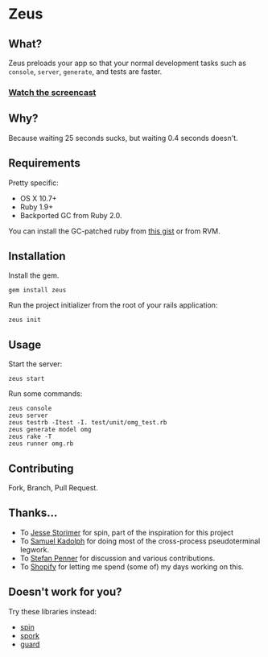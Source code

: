 # Zeus

## What?

Zeus preloads your app so that your normal development tasks such as `console`, `server`, `generate`, and tests are faster.

### [Watch the screencast](http://vimeo.com/burkelibbey/zeus)

## Why?

Because waiting 25 seconds sucks, but waiting 0.4 seconds doesn't.

## Requirements

Pretty specific:

* OS X 10.7+
* Ruby 1.9+
* Backported GC from Ruby 2.0.

You can install the GC-patched ruby from [this gist](https://gist.github.com/1688857) or from RVM.

## Installation

Install the gem.

    gem install zeus

Run the project initializer from the root of your rails application:

    zeus init

## Usage

Start the server:

    zeus start

Run some commands:

    zeus console
    zeus server
    zeus testrb -Itest -I. test/unit/omg_test.rb
    zeus generate model omg
    zeus rake -T
    zeus runner omg.rb


## Contributing

Fork, Branch, Pull Request.

## Thanks...

* To [Jesse Storimer](http://github.com/jstorimer) for spin, part of the inspiration for this project
* To [Samuel Kadolph](http://github.com/samuelkadolph) for doing most of the cross-process pseudoterminal legwork.
* To [Stefan Penner](http://github.com/stefanpenner) for discussion and various contributions.
* To [Shopify](http://github.com/Shopify) for letting me spend (some of) my days working on this.

## Doesn't work for you?

Try these libraries instead:

* [spin](https://github.com/jstorimer/spin)
* [spork](https://github.com/sporkrb/spork)
* [guard](https://github.com/guard/guard)
